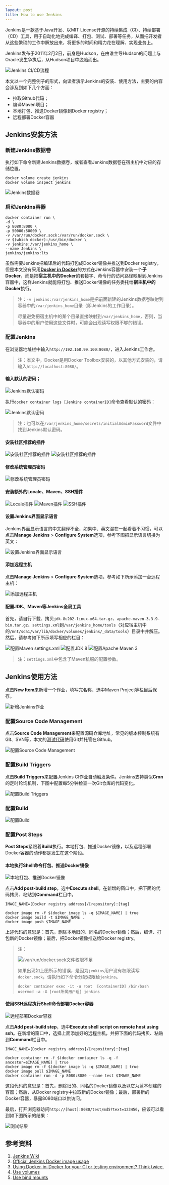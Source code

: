 ```yaml
---
layout: post
title: How to use Jenkins
---
```


Jenkins是一款基于Java开发、以MIT License开源的持续集成（CI）、持续部署（CD）工具，用于自动化地完成编译、打包、测试、部署等任务，从而把开发者从这些繁琐的工作中解放出来，将更多的时间和精力花在理解、实现业务上。

Jenkins发布于2011年2月2日，前身是Hudson，在由谁主导Hudson的问题上与Oracle发生争执后，从Hudson项目中脱胎而出。

![Jenkins CI/CD流程][1]

本文以一个完整例子的形式，向读者演示Jenkins的安装、使用方法，主要的内容会涉及到如下几个方面：

* 拉取Github代码；
* 编译Maven项目；
* 本地打包、推送Docker镜像到Docker registry；
* 远程部署Docker容器

## Jenkins安装方法

### 新建Jenkins数据卷

执行如下命令新建Jenkins数据卷，或者查看Jenkins数据卷在宿主机中对应的存储位置。

```text
docker volume create jenkins
docker volume inspect jenkins
```

![Jenkins数据卷][2]

### 启动Jenkins容器

```text
docker container run \
-d \
-p 8080:8080 \
-p 50000:50000 \
-v /var/run/docker.sock:/var/run/docker.sock \
-v $(which docker):/usr/bin/docker \
-v jenkins:/var/jenkins_home \
--name Jenkins \
jenkins/jenkins:lts
```

虽然需要Jenkins把编译后的代码打包成Docker镜像并推送到Docker registry，但是本文没有采用[**Docker in Docker**][26]的方式在Jenkins容器中安装一个**子Docker**，而是把**宿主机中的Docker**的套接字、命令行的访问路径映射到Jenkins容器中，这样Jenkins就能将打包、推送Docker镜像的任务委托给**宿主机中的Docker**执行。

>注：`-v jenkins:/var/jenkins_home`是把前面新建的Jenkins数据卷映射到容器中的`/var/jenkins_home`目录（即Jenkins的工作目录）。
>
>尽量避免把宿主机中的某个目录直接映射到`/var/jenkins_home`，否则，当容器中的用户使用这些文件时，可能会出现读写权限不够的错误。

### 配置Jenkins

在浏览器地址栏中输入`http://192.168.99.100:8080/`，进入Jenkins工作台。

>注：本文中，Docker是用Docker Toolbox安装的，以其他方式安装的，请输入`http://localhost:8080/`。

#### 输入默认的密码；

![Jenkins默认密码][3]

执行`docker container logs [Jenkins containerID]`命令查看默认的密码：

![Jenkins默认密码][4]

>注：也可以在`/var/jenkins_home/secrets/initialAdminPassword`文件中找到Jenkins默认密码。

#### 安装社区推荐的插件

![安装社区推荐的插件][5]
![安装社区推荐的插件][6]

#### 修改系统管理员密码

![修改系统管理员密码][7]

#### 安装额外的Locale、Maven、SSH插件

![Locale插件][8]
![Maven插件][9]
![SSH插件][10]

#### 设置Jenkins界面显示语言

Jenkins界面显示语言的中文翻译不全，如果中、英文混在一起看着不习惯，可以点击**Manage Jenkins** > **Configure System**选项，参考下图把显示语言切换为英文：

![设置Jenkins界面显示语言][11]

#### 添加远程主机

点击**Manage Jenkins** > **Configure System**选项，参考如下所示添加一台远程主机：

![添加远程主机][12]

#### 配置JDK、Maven等Jenkins全局工具

首先，请自行下载、拷贝`jdk-8u202-linux-x64.tar.gz`、`apache-maven-3.3.9-bin.tar.gz`、`settings.xml`到`/var/jenkins_home/tools`（对应宿主机中的`/mnt/sda1/var/lib/docker/volumes/jenkins/_data/tools`）目录中并解压。然后，请参考如下所示填写相应的栏目：

![配置Maven settings.xml][13]
![配置JDK 8][14]
![配置Apache Maven 3][15]

>注：`settings.xml`中包含了Maven私服的配置参数。

## Jenkins使用方法

点击**New Item**来新增一个作业，填写完名称、选中Maven Project等栏目后保存。

![新增Jenkins作业][16]

### 配置Source Code Management

点击**Source Code Management**来配置源码仓库地址，常见的版本控制系统有Git、SVN等，本文的[测试代码][29]使用Git并托管在Github。

![配置Source Code Management][17]

### 配置Build Triggers

点击**Build Triggers**来配置Jenkins CI作业自动触发条件。Jenkins支持类似**Cron**的定时轮询机制，下图中配置每5分钟检查一次Git仓库的代码变化。

![配置Build Triggers][18]

### 配置Build

![配置Build][19]

### 配置Post Steps

**Post Steps**紧跟着**Build**执行。本地打包、推送Docker镜像，以及远程部署Docker容器的动作都是发生在这个阶段。

#### 本地执行Shell命令打包、推送Docker镜像

![本地打包、推送Docker镜像][20]

点击**Add post-build step**，选中**Execute shell**。在新增的窗口中，把下面的代码拷贝、粘贴到**Command**栏目中。

```text
IMAGE_NAME=[Docker registry address]/[repository]:[tag]

docker image rm -f $(docker image ls -q $IMAGE_NAME) | true
docker image build -t $IMAGE_NAME .
docker image push $IMAGE_NAME
```

上述代码的意思是：首先，删除本地旧的、同名的Docker镜像；然后，编译、打包新的Docker镜像；最后，把Docker镜像推送给Docker registry。

>注：
>
>![/var/run/docker.sock文件权限不足][21]
>
>如果出现如上图所示的错误，是因为`jenkins`用户没有权限读写`docker.sock`，请执行如下命令分配权限给`jenkins`。
>
>```text
>docker container exec -it -u root  [containerID] /bin/bash
>usermod -a -G [root所属用户组] jenkins
>```

#### 使用SSH远程执行Shell命令部署Docker容器

![远程部署Docker容器][22]

点击**Add post-build step**，选中**Execute shell script on remote host using ssh**。在新增的窗口中，选择上面添加好的远程主机，并把下面的代码拷贝、粘贴到**Command**栏目中。

```text
IMAGE_NAME=[Docker registry address]/[repository]:[tag]

docker container rm -f $(docker container ls -q -f ancestor=$IMAGE_NAME) | true
docker image rm -f $(docker image ls -q $IMAGE_NAME) | true
docker image pull $IMAGE_NAME
docker container run -d -p 8080:8080 --name test $IMAGE_NAME
```

这段代码的意思是：首先，删除旧的、同名的Docker镜像以及以它为蓝本创建的容器；然后，从Docker registry中拉取新的Docker镜像；最后，部署新的Docker容器，暴露8080端口以供访问。

最后，打开浏览器访问`http://[host]:8080/test/md5?text=123456`，应该可以看到如下图所示的结果：

![测试结果][23]

## 参考资料

1. [Jenkins Wiki][24]
2. [Official Jenkins Docker image usage][25]
3. [Using Docker-in-Docker for your CI or testing environment? Think twice.][26]
4. [Use volumes][27]
5. [Use bind mounts][28]

[1]: ../images/2019/9/18/1.png
[2]: ../images/2019/9/18/2.png
[3]: ../images/2019/9/18/3.png
[4]: ../images/2019/9/18/4.png
[5]: ../images/2019/9/18/5.png
[6]: ../images/2019/9/18/6.png
[7]: ../images/2019/9/18/7.png
[8]: ../images/2019/9/18/8.png
[9]: ../images/2019/9/18/9.png
[10]: ../images/2019/9/18/10.png
[11]: ../images/2019/9/18/11.png
[12]: ../images/2019/9/18/12.png
[13]: ../images/2019/9/18/13.png
[14]: ../images/2019/9/18/14.png
[15]: ../images/2019/9/18/15.png
[16]: ../images/2019/9/18/16.png
[17]: ../images/2019/9/18/17.png
[18]: ../images/2019/9/18/18.png
[19]: ../images/2019/9/18/19.png
[20]: ../images/2019/9/18/20.png
[21]: ../images/2019/9/18/21.png
[22]: ../images/2019/9/18/22.png
[23]: ../images/2019/9/18/23.png
[24]: https://en.wikipedia.org/wiki/Jenkins_(software)
[25]: https://github.com/jenkinsci/docker/blob/master/README.md
[26]: https://jpetazzo.github.io/2015/09/03/do-not-use-docker-in-docker-for-ci/
[27]: https://docs.docker.com/storage/volumes/
[28]: https://docs.docker.com/storage/bind-mounts/
[29]: https://github.com/Warnier-zhang/Test
